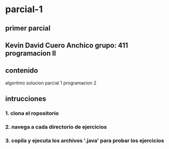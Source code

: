 # parcial-1
primer parcial
---
Kevin David Cuero Anchico
grupo: 411
programacion II
--- 

## contenido
algoritmo solucion parcial 1 programacion 2 

## intrucciones

### 1. clona el ropositorio
### 2. navega a cada directorio de ejercicios
### 3. copila y ejecuta los archivos '.java' para probar los ejercicios 